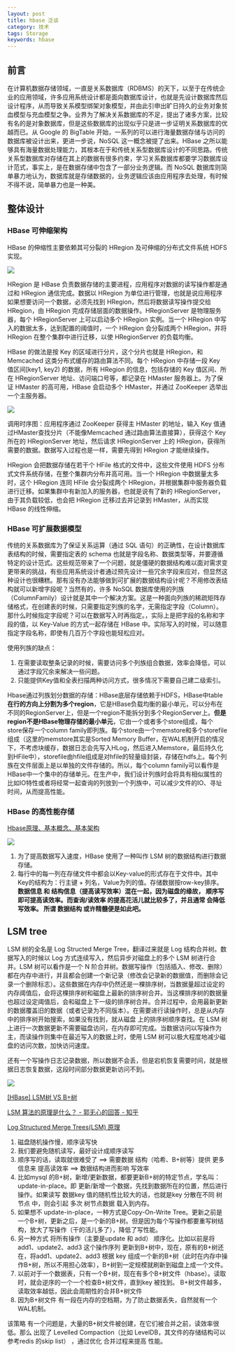```yaml
---
layout: post
title: hbase 泛谈
category: 技术
tags: Storage
keywords: hbase
---
```


## 前言 

在计算机数据存储领域，一直是关系数据库（RDBMS）的天下，以至于在传统企业的应用领域，许多应用系统设计都是面向数据库设计，也就是先设计数据库然后设计程序，从而导致关系模型绑架对象模型，并由此引申出旷日持久的业务对象贫血模型与充血模型之争。业界为了解决关系数据库的不足，提出了诸多方案，比较有名的是对象数据库，但是这些数据库的出现似乎只是进一步证明关系数据库的优越而已。从 Google 的 BigTable 开始，一系列的可以进行海量数据存储与访问的数据库被设计出来，更进一步说，NoSQL 这一概念被提了出来。HBase 之所以能够具有海量数据处理能力，其根本在于和传统关系型数据库设计的不同思路。传统关系型数据库对存储在其上的数据有很多约束，学习关系数据库都要学习数据库设计范式，事实上，是在数据存储中包含了一部分业务逻辑。而 NoSQL 数据库则简单暴力地认为，数据库就是存储数据的，业务逻辑应该由应用程序去处理，有时候不得不说，简单暴力也是一种美。

## 整体设计

### HBase 可伸缩架构

HBase 的伸缩性主要依赖其可分裂的 HRegion 及可伸缩的分布式文件系统 HDFS 实现。

![](/public/upload/storage/hbase_overview.png)

HRegion 是 HBase 负责数据存储的主要进程，应用程序对数据的读写操作都是通过和 HRegion 通信完成。数据以 HRegion 为单位进行管理，也就是说应用程序如果想要访问一个数据，必须先找到 HRegion，然后将数据读写操作提交给 HRegion，由 HRegion 完成存储层面的数据操作。HRegionServer 是物理服务器，每个 HRegionServer 上可以启动多个 HRegion 实例。当一个 HRegion 中写入的数据太多，达到配置的阈值时，一个 HRegion 会分裂成两个 HRegion，并将 HRegion 在整个集群中进行迁移，以使 HRegionServer 的负载均衡。

HBase 的做法是按 Key 的区域进行分片，这个分片也就是 HRegion，和 Memcached 这类分布式缓存的路由算法不同。每个 HRegion 中存储一段 Key 值区间[key1, key2) 的数据，所有 HRegion 的信息，包括存储的 Key 值区间、所在 HRegionServer 地址、访问端口号等，都记录在 HMaster 服务器上。为了保证 HMaster 的高可用，HBase 会启动多个 HMaster，并通过 ZooKeeper 选举出一个主服务器。

![](/public/upload/storage/hbase_client_sequence.png)

调用时序图：应用程序通过 ZooKeeper 获得主 HMaster 的地址，输入 Key 值通过HMaster查找分片（不能像Memcached 通过路由算法直接算），获得这个 Key 所在的 HRegionServer 地址，然后请求 HRegionServer 上的 HRegion，获得所需要的数据。数据写入过程也是一样，需要先得到 HRegion 才能继续操作。

HRegion 会把数据存储在若干个 HFile 格式的文件中，这些文件使用 HDFS 分布式文件系统存储，在整个集群内分布并高可用。当一个 HRegion 中数据量太多时，这个 HRegion 连同 HFile 会分裂成两个 HRegion，并根据集群中服务器负载进行迁移。如果集群中有新加入的服务器，也就是说有了新的 HRegionServer，由于其负载较低，也会把 HRegion 迁移过去并记录到 HMaster，从而实现 HBase 的线性伸缩。

### HBase 可扩展数据模型

传统的关系数据库为了保证关系运算（通过 SQL 语句）的正确性，在设计数据库表结构的时候，需要指定表的 schema 也就是字段名称、数据类型等，并要遵循特定的设计范式。这些规范带来了一个问题，就是僵硬的数据结构难以面对需求变更带来的挑战，有些应用系统设计者通过预先设计一些冗余字段来应对，但显然这种设计也很糟糕。那有没有办法能够做到可扩展的数据结构设计呢？不用修改表结构就可以新增字段呢？当然有的，许多 NoSQL 数据库使用的列族（ColumnFamily）设计就是其中一个解决方案。这是一种面向列族的稀疏矩阵存储格式，在创建表的时候，只需要指定列族的名字，无需指定字段（Column）。那什么时候指定字段呢？可以在数据写入时再指定。，实际上是把字段的名称和字段的值，以 Key-Value 的方式一起存储在 HBase 中。实际写入的时候，可以随意指定字段名称，即使有几百万个字段也能轻松应对。

使用列族的缺点：
1. 在需要读取整条记录的时候，需要访问多个列族组合数据，效率会降低，可以通过字段冗余来解决一些问题。
2. 只能提供Key值和全表扫描两种访问方式，很多情况下需要自己建二级索引。

Hbase通过列族划分数据的存储：HBase底层存储依赖于HDFS，HBase中table**在行的方向上分割为多个region**，它是HBase负载均衡的最小单元，可以分布在不同的RegionServer上，但是一个region不能拆分到多个RegionServer上。**但是region不是HBase物理存储的最小单元**，它由一个或者多个store组成，每个store保存一个column family即列族。每个store由一个memstore和多个storefile组成（这里的memstore其实是Sorted Memory Buffer，在WAL机制开启的情况下，不考虑块缓存，数据日志会先写入HLog，然后进入Memstore，最后持久化到HFile中），storefile由hfile组成是对hfile的轻量级封装，存储在hdfs上。每个列族在文件层面上是以单独的文件存储的。所以，每个column family可以看作是HBase中一个集中的存储单元。在生产中，我们设计列族时会将具有相似属性的比如IO特性或者将经常一起查询的列放到一个列族中，可以减少文件的IO、寻址时间，从而提高性能。



### HBase 的高性能存储

[Hbase原理、基本概念、基本架构](https://blog.csdn.net/woshiwanxin102213/article/details/17584043)

![](/public/upload/hadoop/hbase_1.png)

1. 为了提高数据写入速度，HBase 使用了一种叫作 LSM 树的数据结构进行数据存储。
2. 每行中的每一列在存储文件中都会以Key-value的形式存在于文件中。其中Key的结构为：行主键 + 列名，Value为列的值。存储数据按row-key排序。**数据信息 和 结构信息（提高读写效率）混在一起，因为磁盘的缘故， 顺序写即可提高读效率。而查询/读效率 的提高花活儿就比较多了，并且通常 会降低写效率。  所谓 数据结构 或许精髓便是如此吧。**

## LSM tree

LSM 树的全名是 Log Structed Merge Tree，翻译过来就是 Log 结构合并树。数据写入的时候以 Log 方式连续写入，然后异步对磁盘上的多个 LSM 树进行合并。LSM 树可以看作是一个 N 阶合并树。数据写操作（包括插入、修改、删除）都在内存中进行，并且都会创建一个新记录（修改会记录新的数据值，而删除会记录一个删除标志）。这些数据在内存中仍然还是一棵排序树，当数据量超过设定的内存阈值后，会将这棵排序树和磁盘上最新的排序树合并。当这棵排序树的数据量也超过设定阈值后，会和磁盘上下一级的排序树合并。合并过程中，会用最新更新的数据覆盖旧的数据（或者记录为不同版本）。在需要进行读操作时，总是从内存中的排序树开始搜索，如果没有找到，就从磁盘 上的排序树顺序查找。在 LSM 树上进行一次数据更新不需要磁盘访问，在内存即可完成。当数据访问以写操作为主，而读操作则集中在最近写入的数据上时，使用 LSM 树可以极大程度地减少磁盘的访问次数，加快访问速度。

还有一个写操作日志记录数据，所以数据不会丢，但是宕机恢复需要时间，就是根据日志恢复数据，这段时间部分数据更新访问不到。

![](/public/upload/storage/lsm_tree.png)

[[HBase] LSM树 VS B+树](https://blog.csdn.net/dbanote/article/details/8897599)

[LSM 算法的原理是什么？ - 郭无心的回答 - 知乎](https://www.zhihu.com/question/19887265/answer/78839142)

[Log Structured Merge Trees(LSM) 原理](http://www.open-open.com/lib/view/open1424916275249.html)

1. 磁盘随机操作慢，顺序读写快
2. 我们要避免随机读写，最好设计成顺序读写
3. 顺序写的话，读取就很难受了 ==> 需要数据 结构（哈希、B+树等）提供 更多信息来 提高读效率 ==> 数据结构进而影响 写效率
4. 比如mysql 的B+树，新增/更新数据，都要更新B+树的特定节点，学名叫：update-in-place。即 更新/新增一个数据，先找到数据所在的位置，然后进行操作。如果读写 数据key 值的随机性比较大的话，也就是key 分散在不同 树节点 中，则会引起 多次 树节点数据 载入到内存。
5. 如果想不 update-in-place，一种方式是Copy-On-Write Tree。更新之前是一个B+树，更新之后，是一个新的B+树。但是因为每个写操作都要重写树结构，放大了写操作（干的活儿多了），降低了写性能。
4. 另一种方式 将所有操作（主要是update 和 add） 顺序化。比如以前是将add1、update2、add3 这个操作序列 更新到B+树中，现在，原有的B+树还在，将add1、update2、add3 根据 key 组成一个新的B+树（此时在内存中操作B+树，所以不用担心效率），B+树到一定规模就刷新到磁盘上成一个文件。
5. 以前对于一个数据表，只有一个B+树，现在有多个B+树文件（hbase）。读取时，就会逆序的一个一个检查B+树文件，直到key 被找到。 B+树文件越多，读取效率越低，因此会周期性的合并B+树文件
6. 因为B+树文件 有一段在内存的空档期，为了防止数据丢失，自然就有一个WAL机制。

该策略 有一个问题是，大量的B+树文件被创建，在它们被合并之前，读效率很低。那么 出现了 Levelled Compaction（比如 LevelDB，其文件的存储结构可以参考redis 的skip list） ，通过优化 合并过程来提高 性能。